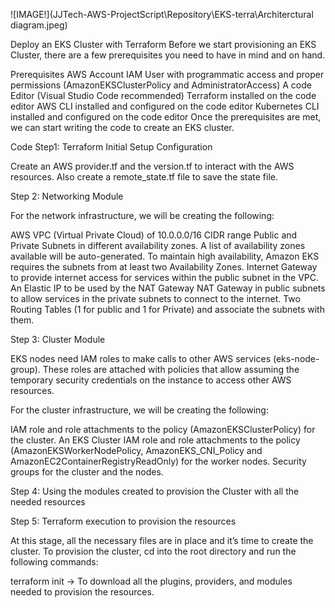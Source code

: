 ![IMAGE!](JJTech-AWS-ProjectScript\Repository\EKS-terra\Architerctural diagram.jpeg)

Deploy an EKS Cluster with Terraform
Before we start provisioning an EKS Cluster, there are a few prerequisites you need to have in mind and on hand.

Prerequisites
AWS Account
IAM User with programmatic access and proper permissions (AmazonEKSClusterPolicy and AdministratorAccess)
A code Editor (Visual Studio Code recommended)
Terraform installed on the code editor
AWS CLI installed and configured on the code editor
Kubernetes CLI installed and configured on the code editor
Once the prerequisites are met, we can start writing the code to create an EKS cluster.

Code
Step1: Terraform Initial Setup Configuration

Create an AWS provider.tf and the version.tf to interact with the AWS resources. Also create a remote_state.tf file to save the state file.

Step 2: Networking Module

For the network infrastructure, we will be creating the following:

AWS VPC (Virtual Private Cloud) of 10.0.0.0/16 CIDR range
Public and Private Subnets in different availability zones. A list of availability zones available will be auto-generated. To maintain high availability, Amazon EKS requires the subnets from at least two Availability Zones.
Internet Gateway to provide internet access for services within the public subnet in the VPC.
An Elastic IP to be used by the NAT Gateway
NAT Gateway in public subnets to allow services in the private subnets to connect to the internet.
Two Routing Tables (1 for public and 1 for Private) and associate the subnets with them.

Step 3: Cluster Module

EKS nodes need IAM roles to make calls to other AWS services (eks-node-group). These roles are attached with policies that allow assuming the temporary security credentials on the instance to access other AWS resources.

For the cluster infrastructure, we will be creating the following:

IAM role and role attachments to the policy (AmazonEKSClusterPolicy) for the cluster.
An EKS Cluster
IAM role and role attachments to the policy (AmazonEKSWorkerNodePolicy, AmazonEKS_CNI_Policy and AmazonEC2ContainerRegistryReadOnly) for the worker nodes.
Security groups for the cluster and the nodes.

Step 4: Using the modules created to provision the Cluster with all the needed resources

Step 5: Terraform execution to provision the resources

At this stage, all the necessary files are in place and it’s time to create the cluster. To provision the cluster, cd into the root directory and run the following commands:

terraform init → To download all the plugins, providers, and modules needed to provision the resources.

